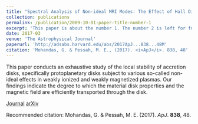 ```yaml
---
title: "Spectral Analysis of Non-ideal MRI Modes: The Effect of Hall Diffusion"
collection: publications
permalink: /publication/2009-10-01-paper-title-number-1
excerpt: 'This paper is about the number 1. The number 2 is left for future work.'
date: 2017-03
venue: 'The Astrophysical Journal'
paperurl: 'http://adsabs.harvard.edu/abs/2017ApJ...838...48M'
citation: 'Mohandas, G. & Pessah, M. E., (2017). <i>ApJ</i>. 838, 48'
---
```

This paper conducts an exhaustive study of the local stability of accretion disks, specifically protoplanetary disks subject to various so-called non-ideal effects in weakly ionized and weakly magnetized plasmas. Our findings indicate the degree to which the material disk properties and the magnetic field are efficiently transported through the disk.

[Journal](https://iopscience.iop.org/article/10.3847/1538-4357/aa6118/pdf)
[arXiv](https://arxiv.org/abs/1702.04979)

Recommended citation: Mohandas, G. & Pessah, M. E. (2017). <i>ApJ</i>. **838**, 48.
